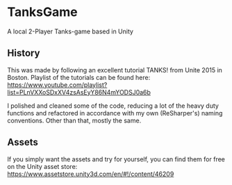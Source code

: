 # TanksGame
A local 2-Player Tanks-game based in Unity

## History
This was made by following an excellent tutorial TANKS! from Unite 2015 in Boston.
Playlist of the tutorials can be found here: https://www.youtube.com/playlist?list=PLnVXXoSDxXV4zsAsEyY86N4mYODSJ0a6b

I polished and cleaned some of the code, reducing a lot of the heavy duty functions and refactored in accordance with my own (ReSharper's) naming conventions.
Other than that, mostly the same.

## Assets
If you simply want the assets and try for yourself, you can find them for free on the Unity asset store: https://www.assetstore.unity3d.com/en/#!/content/46209

